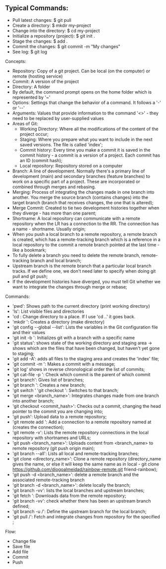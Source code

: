 ## Typical Commands:
- Pull latest changes: $ git pull
- Create a directory: $ mkdir my-project
- Change into the directory: $ cd my-project
- Initialize a repository (project): $ git init .
- Stage the changes: $ add .
- Commit the changes: $ git commit -m "My changes"
- See log: $ git log

Concepts:
- Repository: Copy of a git project. Can be local (on the computer) or remote (hosting service)
- Commit: A version of the project
- Directory: A folder
- By default, the command prompt opens on the home folder which is represented by '~'
- Options: Settings that change the behavior of a command. It follows a '-' or '--'
- Arguments: Values that provide information to the command '<>' - they need to be replaced by user-supplied values
- Areas of Git:
   - Working Directory: Where all the modifications of the content of the project occur;
   - Staging: Where you prepare what you want to include in the next saved versions. The file is called 'index';
   - Commit history: Every time you make a commit it is saved in the commit history - a commit is a version of a project. Each commit has an ID (commit hash);
   - Local repository: Repository stored on a computer
 - Branch: A line of development. Normally there's a primary line of development (main) and secondary branches (feature branches) to work on a specific part of a project. These are incorporated or combined through merges and rebasing.
 - Merging: Process of integrating the changes made in one branch into another. You merge the source branch (contains changes) into the target branch (branch that receives changes, the one that is altered);
 - Merge Commit: Created to tie two development histories together when they diverge - has more than one parent;
 - Shortname: A local repository can communicate with a remote repository when the LR has a connection to the RR. The connection has a name - shortname. Usually origin;
 - When you push a local branch to a remote repository, a remote branch is created, which has a remote-tracking branch which is a reference in a local repository to the commit a remote branch pointed at the last time - like a bookmark;
 - To fully delete a branch you need to delete the remote branch, remote-tracking branch and local branch;
 - Upstream branch is the remote branch that a particular local branch tracks. If we define one, we don't need later to specify when doing git pull and git push;
 - If the development histories have diverged, you must tell Git whether we want to integrate the changes through merge or rebase;


Commands:
- 'pwd': Shows path to the current directory (print working directory)
- 'ls': List visible files and directories
- 'cd <path>: Change directory to a place. If I use 'cd ..' it goes back.
- 'mkdir <name>': Creates a directory (make directory)
- 'git config --global --list': Lists the variables in the Git configuration file and their values
- 'git init -b <name>': Initializes git with a branch with a specific name
- 'git status': shows state of the working directory and staging area -> shows which are the files that have been changed, but haven't yet gone to staging;
- 'git add -A': adds all files to the staging area and creates the 'index' file;
- 'git commit -m <message>': Makes a commit with a message;
- 'git log' shows in reverse chronological order the list of commits;
- 'git cat-file -p <commit hash>': Check which commit is the parent of which commit
- 'git branch': Gives list of branches;
- 'git branch <name>': Creates a new branch;
- 'git switch <name>' 'git checkout <name>': Switches to that branch;
- 'git merge <branch_name>': Integrates changes made from one branch into another branch;
- 'git checkout <commit_hash>': Checks out a commit, changing the head pointer to the commit you are changing into;
- 'git push': Upload data to a remote repository;
- 'git remote add <shortname> <URL>': Add a connection to a remote repository named <shortname> at <URL> (creates the connection);
- 'git remote -v': Lists the remote repository connections in the local repository with shortnames and URLs;
- 'git push <shortname> <branch_name>': Uploads content from <branch_name> to <shortname> remote repository (git push origin main);
- 'git branch --all': Lists all local and remote-tracking branches;
- 'git clone <URL> <directory_name>': Clone a remote repository (directory_name gives the name, or else it will keep the same name as in local - git clone https://github.com/diogoalmeidad/rainbow-remote.git friend-rainbow);
- 'git push <shortname> -d <branch_name>': delete a remote branch and the associated remote-tracking branch
- 'git branch -d <branch_name>': delete locally the branch;
- 'git branch -vv': lists the local branches and upstream branches;
- 'git fetch <shortname>': Downloads data from the <shortname> remote repository;
- 'git branch -vv': check whether there has been an upstream branch defined;
- 'git branch -u <shortname>/<branchname>': Define the upstream branch for the local branch;
- 'git pull <shortname>/<branchname>': Fetch and integrate changes from <shortname> repository for the specified <branchname>;



Flow:
- Change file
- Save file
- Add file
- Commit
- Push 

